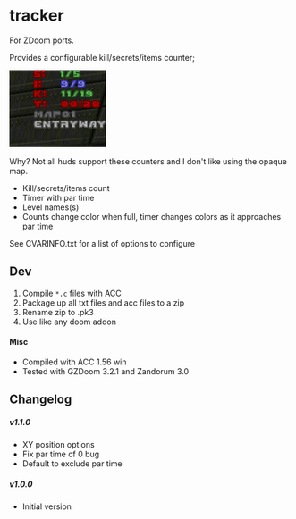 tracker
=======
For ZDoom ports.

Provides a configurable kill/secrets/items counter;

![Tracker](tracker.png)

Why? Not all huds support these counters and I don't like using the opaque map.

* Kill/secrets/items count
* Timer with par time
* Level names(s)
* Counts change color when full, timer changes colors as it approaches par time

See CVARINFO.txt for a list of options to configure

Dev
---
1. Compile `*.c` files with ACC
2. Package up all txt files and acc files to a zip
3. Rename zip to .pk3
4. Use like any doom addon

#### Misc
* Compiled with ACC 1.56 win
* Tested with GZDoom 3.2.1 and Zandorum 3.0

Changelog
---------
##### v1.1.0
* XY position options
* Fix par time of 0 bug
* Default to exclude par time

##### v1.0.0
* Initial version
